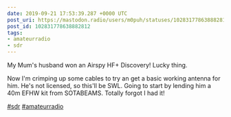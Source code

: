 ```yaml
---
date: 2019-09-21 17:53:39.287 +0000 UTC
post_uri: https://mastodon.radio/users/m0puh/statuses/102831778638882812
post_id: 102831778638882812
tags:
- amateurradio
- sdr
---
```

My Mum's husband won an Airspy HF+ Discovery! Lucky thing.

Now I'm crimping up some cables to try an get a basic working antenna for him. He's not licensed, so this'll be SWL. Going to start by lending him a 40m EFHW kit from SOTABEAMS. Totally forgot I had it!

[#sdr](https://mastodon.radio/tags/sdr) [#amateurradio](https://mastodon.radio/tags/amateurradio)


